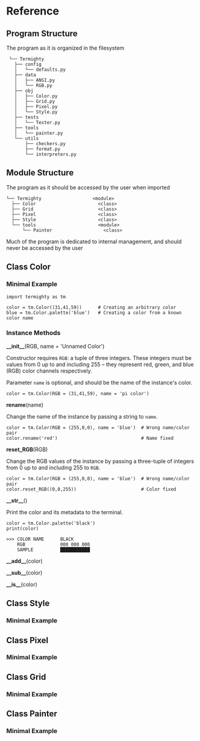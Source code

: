 # Reference

## Program Structure
The program as it is organized in the filesystem

     └── Termighty
       ├── config
       │   └── defaults.py
       ├── data
       │   ├── ANSI.py
       │   └── RGB.py
       ├── obj
       │   ├── Color.py
       │   ├── Grid.py
       │   ├── Pixel.py
       │   └── Style.py
       ├── tests
       │   └── Tester.py
       ├── tools
       │   └── painter.py
       └── utils
           ├── checkers.py
           ├── format.py
           └── interpreters.py

## Module Structure
The program as it should be accessed by the user when imported

    └── Termighty                   <module>
      ├── Color                       <class>
      ├── Grid                        <class>
      ├── Pixel                       <class>
      ├── Style                       <class>
      └── tools                       <module>
          └── Painter                   <class>

Much of the program is dedicated to internal management, and should never be
accessed by the user

## Class Color

### Minimal Example

    import termighty as tm

    color = tm.Color((31,41,59))      # Creating an arbitrary color
    blue = tm.Color.palette('blue')   # Creating a color from a known color name

### Instance Methods

**\_\_init\_\_**(RGB, name = 'Unnamed Color')

Constructor requires `RGB`: a tuple of three integers.  These integers must be values from 0 up to and including 255 – they represent red, green, and blue (RGB) color channels respectively.

Parameter `name` is optional, and should be the name of the instance's color.

    color = tm.Color(RGB = (31,41,59), name = 'pi color')

**rename**(name)

Change the name of the instance by passing a string to `name`.

    color = tm.Color(RGB = (255,0,0), name = 'blue')  # Wrong name/color pair
    color.rename('red')                               # Name fixed


**reset_RGB**(RGB)

Change the RGB values of the instance by passing a three-tuple of integers from 0 up to and including 255 to `RGB`.

    color = tm.Color(RGB = (255,0,0), name = 'blue')  # Wrong name/color pair
    color.reset_RGB((0,0,255))                        # Color fixed

**\_\_str\_\_**()

Print the color and its metadata to the terminal.

    color = tm.Color.palette('black')
    print(color)

    >>> COLOR NAME      BLACK
        RGB             000 000 000
        SAMPLE          ███████████



**\_\_add\_\_**(color)

**\_\_sub\_\_**(color)

**\_\_is\_\_**(color)

## Class Style

### Minimal Example

## Class Pixel

### Minimal Example

## Class Grid

### Minimal Example

## Class Painter

### Minimal Example
